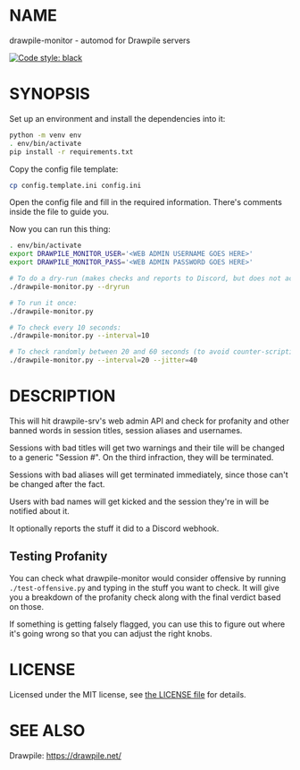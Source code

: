 # NAME

drawpile-monitor - automod for Drawpile servers

[![Code style: black](https://img.shields.io/badge/code%20style-black-000000.svg)](https://github.com/psf/black)

# SYNOPSIS

Set up an environment and install the dependencies into it:

```sh
python -m venv env
. env/bin/activate
pip install -r requirements.txt
```

Copy the config file template:

```sh
cp config.template.ini config.ini
```

Open the config file and fill in the required information. There's comments
inside the file to guide you.

Now you can run this thing:

```sh
. env/bin/activate
export DRAWPILE_MONITOR_USER='<WEB ADMIN USERNAME GOES HERE>'
export DRAWPILE_MONITOR_PASS='<WEB ADMIN PASSWORD GOES HERE>'

# To do a dry-run (makes checks and reports to Discord, but does not act):
./drawpile-monitor.py --dryrun

# To run it once:
./drawpile-monitor.py

# To check every 10 seconds:
./drawpile-monitor.py --interval=10

# To check randomly between 20 and 60 seconds (to avoid counter-scripting)
./drawpile-monitor.py --interval=20 --jitter=40
```

# DESCRIPTION

This will hit drawpile-srv's web admin API and check for profanity and other
banned words in session titles, session aliases and usernames.

Sessions with bad titles will get two warnings and their tile will be changed
to a generic "Session #<number>". On the third infraction, they will be
terminated.

Sessions with bad aliases will get terminated immediately, since those can't be
changed after the fact.

Users with bad names will get kicked and the session they're in will be
notified about it.

It optionally reports the stuff it did to a Discord webhook.

## Testing Profanity

You can check what drawpile-monitor would consider offensive by running
`./test-offensive.py` and typing in the stuff you want to check. It will give
you a breakdown of the profanity check along with the final verdict based on
those.

If something is getting falsely flagged, you can use this to figure out where
it's going wrong so that you can adjust the right knobs.

# LICENSE

Licensed under the MIT license, see [the LICENSE file](LICENSE) for details.

# SEE ALSO

Drawpile: <https://drawpile.net/>
